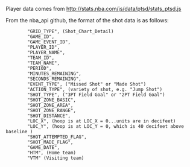 Player data comes from http://stats.nba.com/js/data/ptsd/stats_ptsd.js

From the nba_api github, the format of the shot data is as follows:

            "GRID_TYPE", (Shot_Chart_Detail)
            "GAME_ID", 
            "GAME_EVENT_ID",
            "PLAYER_ID",
            "PLAYER_NAME",
            "TEAM_ID",
            "TEAM_NAME",
            "PERIOD",
            "MINUTES_REMAINING",
            "SECONDS_REMAINING",
            "EVENT_TYPE", ("Missed Shot" or "Made Shot")
            "ACTION_TYPE", (variety of shot, e.g. "Jump Shot")
            "SHOT_TYPE", ("3PT Field Goal" or "2PT Field Goal")
            "SHOT_ZONE_BASIC",
            "SHOT_ZONE_AREA",
            "SHOT_ZONE_RANGE",
            "SHOT_DISTANCE",
            "LOC_X", (hoop is at LOC_X = 0...units are in decifeet)
            "LOC_Y", (hoop is at LOC_Y = 0, which is 40 decifeet above baseline )
            "SHOT_ATTEMPTED_FLAG",
            "SHOT_MADE_FLAG",
            "GAME_DATE",
            "HTM", (Home team)
            "VTM" (Visiting team)